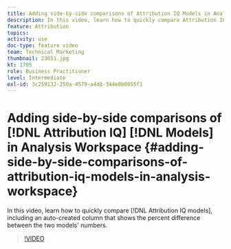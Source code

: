 ```yaml
---
title: Adding side-by-side comparisons of Attribution IQ Models in Analysis Workspace
description: In this video, learn how to quickly compare Attribution IQ models, including an auto-created column that shows the percent difference between the two models' numbers.
feature: Attribution
topics: 
activity: use
doc-type: feature video
team: Technical Marketing
thumbnail: 23651.jpg
kt: 1705
role: Business Practitioner
level: Intermediate
exl-id: 3c259132-250a-4579-a4d8-344e0b0055f1
---
```

# Adding side-by-side comparisons of [!DNL Attribution IQ] [!DNL Models] in Analysis Workspace {#adding-side-by-side-comparisons-of-attribution-iq-models-in-analysis-workspace}

In this video, learn how to quickly compare [!DNL Attribution IQ models], including an auto-created column that shows the percent difference between the two models' numbers.

>[!VIDEO](https://video.tv.adobe.com/v/23651/?quality=12)

